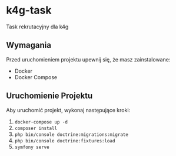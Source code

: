 # k4g-task

Task rekrutacyjny dla k4g

## Wymagania

Przed uruchomieniem projektu upewnij się, że masz zainstalowane:

- Docker
- Docker Compose

## Uruchomienie Projektu

Aby uruchomić projekt, wykonaj następujące kroki:

1. `docker-compose up -d`
2. `composer install`
3. `php bin/console doctrine:migrations:migrate`
4. `php bin/console doctrine:fixtures:load`
5. `symfony serve`